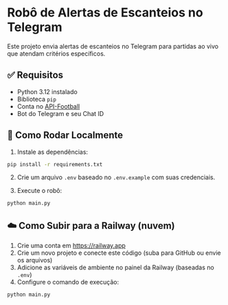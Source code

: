 # Robô de Alertas de Escanteios no Telegram

Este projeto envia alertas de escanteios no Telegram para partidas ao vivo que atendam critérios específicos.

## ✅ Requisitos

- Python 3.12 instalado
- Biblioteca `pip`
- Conta no [API-Football](https://dashboard.api-football.com/)
- Bot do Telegram e seu Chat ID

## 🚀 Como Rodar Localmente

1. Instale as dependências:
```bash
pip install -r requirements.txt
```

2. Crie um arquivo `.env` baseado no `.env.example` com suas credenciais.

3. Execute o robô:
```bash
python main.py
```

## ☁️ Como Subir para a Railway (nuvem)

1. Crie uma conta em https://railway.app
2. Crie um novo projeto e conecte este código (suba para GitHub ou envie os arquivos)
3. Adicione as variáveis de ambiente no painel da Railway (baseadas no `.env`)
4. Configure o comando de execução:
```bash
python main.py
```
